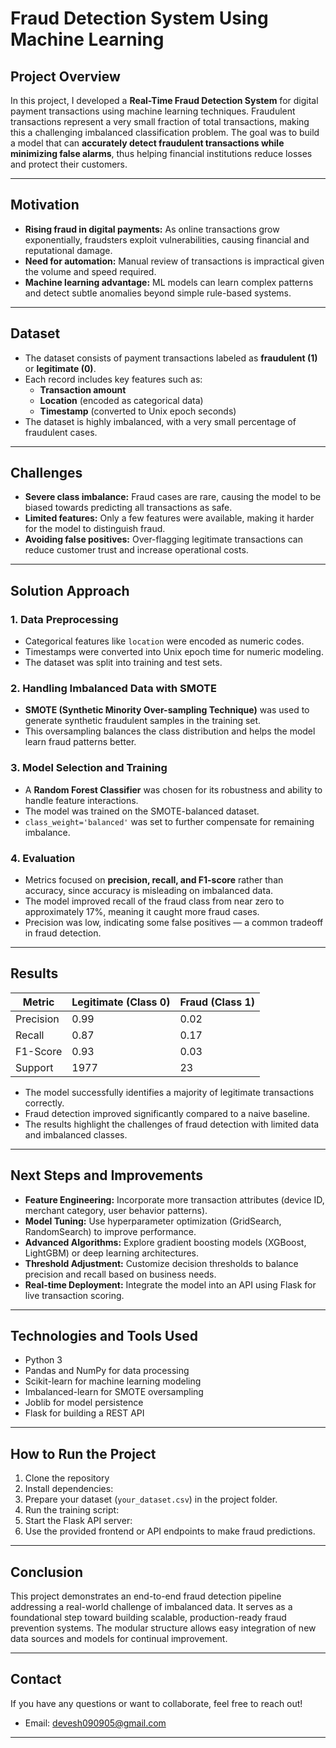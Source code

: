 # Fraud Detection System Using Machine Learning

## Project Overview

In this project, I developed a **Real-Time Fraud Detection System** for digital payment transactions using machine learning techniques. Fraudulent transactions represent a very small fraction of total transactions, making this a challenging imbalanced classification problem. The goal was to build a model that can **accurately detect fraudulent transactions while minimizing false alarms**, thus helping financial institutions reduce losses and protect their customers.

---

## Motivation

- **Rising fraud in digital payments:** As online transactions grow exponentially, fraudsters exploit vulnerabilities, causing financial and reputational damage.
- **Need for automation:** Manual review of transactions is impractical given the volume and speed required.
- **Machine learning advantage:** ML models can learn complex patterns and detect subtle anomalies beyond simple rule-based systems.

---

## Dataset

- The dataset consists of payment transactions labeled as **fraudulent (1)** or **legitimate (0)**.
- Each record includes key features such as:
  - **Transaction amount**
  - **Location** (encoded as categorical data)
  - **Timestamp** (converted to Unix epoch seconds)
- The dataset is highly imbalanced, with a very small percentage of fraudulent cases.

---

## Challenges

- **Severe class imbalance:** Fraud cases are rare, causing the model to be biased towards predicting all transactions as safe.
- **Limited features:** Only a few features were available, making it harder for the model to distinguish fraud.
- **Avoiding false positives:** Over-flagging legitimate transactions can reduce customer trust and increase operational costs.

---

## Solution Approach

### 1. Data Preprocessing

- Categorical features like `location` were encoded as numeric codes.
- Timestamps were converted into Unix epoch time for numeric modeling.
- The dataset was split into training and test sets.

### 2. Handling Imbalanced Data with SMOTE

- **SMOTE (Synthetic Minority Over-sampling Technique)** was used to generate synthetic fraudulent samples in the training set.
- This oversampling balances the class distribution and helps the model learn fraud patterns better.

### 3. Model Selection and Training

- A **Random Forest Classifier** was chosen for its robustness and ability to handle feature interactions.
- The model was trained on the SMOTE-balanced dataset.
- `class_weight='balanced'` was set to further compensate for remaining imbalance.

### 4. Evaluation

- Metrics focused on **precision, recall, and F1-score** rather than accuracy, since accuracy is misleading on imbalanced data.
- The model improved recall of the fraud class from near zero to approximately 17%, meaning it caught more fraud cases.
- Precision was low, indicating some false positives — a common tradeoff in fraud detection.

---

## Results

| Metric      | Legitimate (Class 0) | Fraud (Class 1) |
|-------------|----------------------|-----------------|
| Precision   | 0.99                 | 0.02            |
| Recall      | 0.87                 | 0.17            |
| F1-Score    | 0.93                 | 0.03            |
| Support     | 1977                 | 23              |

- The model successfully identifies a majority of legitimate transactions correctly.
- Fraud detection improved significantly compared to a naive baseline.
- The results highlight the challenges of fraud detection with limited data and imbalanced classes.

---

## Next Steps and Improvements

- **Feature Engineering:** Incorporate more transaction attributes (device ID, merchant category, user behavior patterns).
- **Model Tuning:** Use hyperparameter optimization (GridSearch, RandomSearch) to improve performance.
- **Advanced Algorithms:** Explore gradient boosting models (XGBoost, LightGBM) or deep learning architectures.
- **Threshold Adjustment:** Customize decision thresholds to balance precision and recall based on business needs.
- **Real-time Deployment:** Integrate the model into an API using Flask for live transaction scoring.

---

## Technologies and Tools Used

- Python 3
- Pandas and NumPy for data processing
- Scikit-learn for machine learning modeling
- Imbalanced-learn for SMOTE oversampling
- Joblib for model persistence
- Flask for building a REST API

---

## How to Run the Project

1. Clone the repository
2. Install dependencies:  
3. Prepare your dataset (`your_dataset.csv`) in the project folder.
4. Run the training script:  
5. Start the Flask API server:  
6. Use the provided frontend or API endpoints to make fraud predictions.

---

## Conclusion

This project demonstrates an end-to-end fraud detection pipeline addressing a real-world challenge of imbalanced data. It serves as a foundational step toward building scalable, production-ready fraud prevention systems. The modular structure allows easy integration of new data sources and models for continual improvement.

---

## Contact

If you have any questions or want to collaborate, feel free to reach out!

- Email: devesh090905@gmail.com


---

